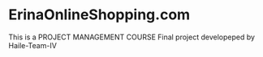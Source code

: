 # ErinaOnlineShopping.com
This is a PROJECT MANAGEMENT COURSE Final project developeped by Haile-Team-IV
